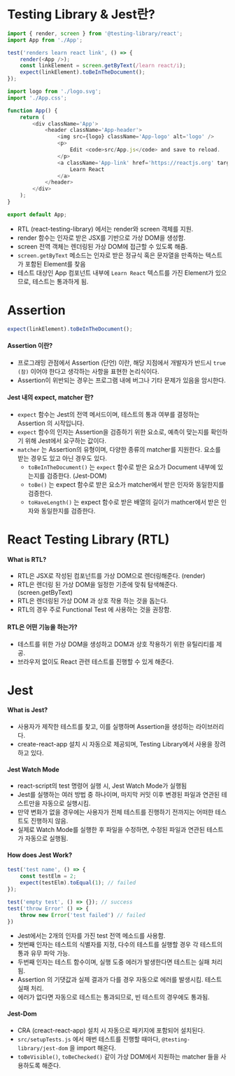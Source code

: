 # Testing Library & Jest란?

```javascript
import { render, screen } from '@testing-library/react';
import App from './App';

test('renders learn react link', () => {
    render(<App />);
    const linkElement = screen.getByText(/learn react/i);
    expect(linkElement).toBeInTheDocument();
});
```

```javascript
import logo from './logo.svg';
import './App.css';

function App() {
    return (
        <div className='App'>
            <header className='App-header'>
                <img src={logo} className='App-logo' alt='logo' />
                <p>
                    Edit <code>src/App.js</code> and save to reload.
                </p>
                <a className='App-link' href='https://reactjs.org' target='_blank' rel='noopener noreferrer'>
                    Learn React
                </a>
            </header>
        </div>
    );
}

export default App;
```

-   RTL (react-testing-library) 에서는 render와 screen 객체를 지원.
-   render 함수는 인자로 받은 JSX를 기반으로 가상 DOM을 생성함.
-   screen 전역 객체는 렌더링된 가상 DOM에 접근할 수 있도록 해줌.
-   `screen.getByText` 메소드는 인자로 받은 정규식 혹은 문자열을 만족하는 텍스트가 포함된 Element를 찾음
-   테스트 대상인 App 컴포넌트 내부에 `Learn React` 텍스트를 가진 Element가 있으므로, 테스트는 통과하게 됨.

# Assertion

```javascript
expect(linkElement).toBeInTheDocument();
```

#### Assertion 이란?

-   프로그래밍 관점에서 Assertion (단언) 이란, 해당 지점에서 개발자가 반드시 `true (참)` 이어야 한다고 생각하는 사항을 표현한 논리식이다.
-   Assertion이 위반되는 경우는 프로그램 내에 버그나 기타 문제가 있음을 암시한다.

#### Jest 내의 expect, matcher 란?

-   `expect` 함수는 Jest의 전역 메서드이며, 테스트의 통과 여부를 결정하는 Assertion 의 시작입니다.
-   `expect` 함수의 인자는 Assertion을 검증하기 위한 요소로, 예측이 맞는지를 확인하기 위해 Jest에서 요구하는 값이다.
-   `matcher` 는 Assertion의 유형이며, 다양한 종류의 matcher를 지원한다. 요소를 받는 경우도 있고 아닌 경우도 있다.
    -   `toBeInTheDocument()` 는 `expect` 함수로 받은 요소가 Document 내부에 있는지를 검증한다. (Jest-DOM)
    -   `toBe()` 는 expect 함수로 받은 요소가 matcher에서 받은 인자와 동일한지를 검증한다.
    -   `toHaveLength()` 는 expect 함수로 받은 배열의 길이가 mathcer에서 받은 인자와 동일한지를 검증한다.

# React Testing Library (RTL)

#### What is RTL?

-   RTL은 JSX로 작성된 컴포넌트를 가상 DOM으로 렌더링해준다. (render)
-   RTL은 렌더링 된 가상 DOM을 일정한 기준에 맞춰 탐색해준다. (screen.getByText)
-   RTL은 렌더링된 가상 DOM 과 상호 작용 하는 것을 돕는다.
-   RTL의 경우 주로 Functional Test 에 사용하는 것을 권장함.

#### RTL은 어떤 기능을 하는가?

-   테스트를 위한 가상 DOM을 생성하고 DOM과 상호 작용하기 위한 유틸리티를 제공.
-   브라우저 없이도 React 관련 테스트를 진행할 수 있게 해준다.

# Jest

#### What is Jest?

-   사용자가 제작한 테스트를 찾고, 이를 실행하며 Assertion을 생성하는 라이브러리다.
-   create-react-app 설치 시 자동으로 제공되며, Testing Library에서 사용을 장려하고 있다.

#### Jest Watch Mode

-   react-script의 test 명령어 실행 시, Jest Watch Mode가 실행됨
-   Jest를 실행하는 여러 방법 중 하나이며, 마지막 커밋 이후 변경된 파일과 연관된 테스트만을 자동으로 실행시킴.
-   만약 변화가 없을 경우에는 사용자가 전체 테스트를 진행하기 전까지는 어떠한 테스트도 진행하지 않음.
-   실제로 Watch Mode를 실행한 후 파일을 수정하면, 수정된 파일과 연관된 테스트가 자동으로 실행됨.

#### How does Jest Work?

```javascript
test('test name', () => {
    const testElm = 2;
    expect(testElm).toEqual(1); // failed
});

test('empty test', () => {}); // success
test('throw Error' () => {
	throw new Error('test failed') // failed
})
```

-   Jest에서는 2개의 인자를 가진 test 전역 메소드를 사용함.
-   첫번째 인자는 테스트의 식별자를 지정, 다수의 테스트를 실행할 경우 각 테스트의 통과 유무 파악 가능.
-   두번째 인자는 테스트 함수이며, 실행 도중 에러가 발생한다면 테스트는 실패 처리됨.
-   Assertion 의 기댓값과 실제 결과가 다를 경우 자동으로 에러를 발생시킴. 테스트 실패 처리.
-   에러가 없다면 자동으로 테스트는 통과되므로, 빈 테스트의 경우에도 통과됨.

#### Jest-Dom

-   CRA (creact-react-app) 설치 시 자동으로 패키지에 포함되어 설치된다.
-   `src/setupTests.js` 에서 매번 테스트를 진행할 때마다, `@testing-library/jest-dom` 을 import 해온다.
-   `toBeVisible()`, `toBeChecked()` 같이 가상 DOM에서 지원하는 matcher 들을 사용하도록 해준다.
